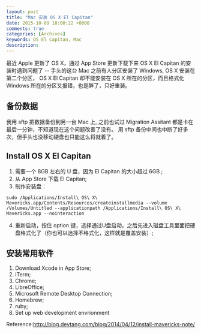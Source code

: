 ```yaml
---
layout: post
title: "Mac 安装 OS X El Capitan"
date: 2015-10-09 18:00:22 +0800
comments: true
categories: [Archives]
keywords: OS El Capitan, Mac 
description: 
---
```

最近 Apple 更新了 OS X，通过 App Store 更新下载下来 OS X El Capitan 的安装时遇到问题了 -- 手头的这台 Mac 之前有人分区安装了 Windows, OS X 安装在第二个分区， OS X El Capitan 却不能安装在 OS X 所在的分区，而且格式化 Windows 所在的分区又报错，也是醉了，只好重装。

## 备份数据  
我用 sftp 把数据备份到另一台 Mac 上, 之前也试过 Migration Assitant 都是卡在最后一分钟，不知道现在这个问题改善了没有。 用 sftp 备份中间也中断了好多次，但手头也没移动硬盘也只能这么将就着了。

## Install OS X El Capitan  
1. 需要一个 8GB 左右的 U 盘，因为 El Capitan 的大小超过 6GB ;
2. 从 App Store 下载 El Capitan;
3. 制作安装盘：
```
sudo /Applications/Install\ OS\ X\ Mavericks.app/Contents/Resources/createinstallmedia --volume /Volumes/Untitled --applicationpath /Applications/Install\ OS\ X\ Mavericks.app --nointeraction
```
4. 重新启动，按住 option 键，选择通过U盘启动，之后先进入磁盘工具里面把硬盘格式化了（你也可以选择不格式化，这样就是覆盖安装）;
<!-- more -->
## 安装常用软件
1. Download Xcode in App Store;
2. iTerm;
3. Chrome;
4. LibreOffice;
5. Microsoft Remote Desktop Connection;
6. Homebrew;
7. ruby;
8. Set up web development envrionment


Reference:http://blog.devtang.com/blog/2014/04/12/install-mavericks-note/

